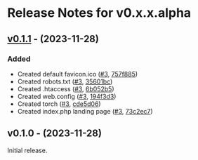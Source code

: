 # Release Notes for v0.x.x.alpha

## [v0.1.1](https://github.com/The-FireHub-Project/Skeleton/compare/v0.1.0...v0.1.1) - (2023-11-28)

### Added
- Created default favicon.ico ([#3](https://github.com/The-FireHub-Project/Skeleton/issues/3), [757f885](https://github.com/The-FireHub-Project/Skeleton/commit/757f885))
- Created robots.txt ([#3](https://github.com/The-FireHub-Project/Skeleton/issues/3), [35601bc](https://github.com/The-FireHub-Project/Skeleton/commit/35601bc))
- Created .htaccess ([#3](https://github.com/The-FireHub-Project/Skeleton/issues/3), [6b052b5](https://github.com/The-FireHub-Project/Skeleton/commit/6b052b5))
- Created web.config ([#3](https://github.com/The-FireHub-Project/Skeleton/issues/3), [194f3d3](https://github.com/The-FireHub-Project/Skeleton/commit/194f3d3))
- Created torch ([#3](https://github.com/The-FireHub-Project/Skeleton/issues/3), [cde5d06](https://github.com/The-FireHub-Project/Skeleton/commit/cde5d06))
- Created index.php landing page ([#3](https://github.com/The-FireHub-Project/Skeleton/issues/3), [73c2ec7](https://github.com/The-FireHub-Project/Skeleton/commit/73c2ec7))

## v0.1.0 - (2023-11-28)

Initial release.